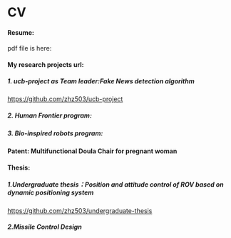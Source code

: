 # CV
#### Resume:
pdf file is here:

#### My research projects url:
##### 1. ucb-project as Team leader:Fake News detection algorithm 
https://github.com/zhz503/ucb-project
##### 2. Human Frontier program:

##### 3. Bio-inspired robots program:

#### Patent: Multifunctional Doula Chair for pregnant woman

#### Thesis:
##### 1.Undergraduate thesis：Position and attitude control of ROV based on dynamic positioning system 
https://github.com/zhz503/undergraduate-thesis
##### 2.Missile Control Design

